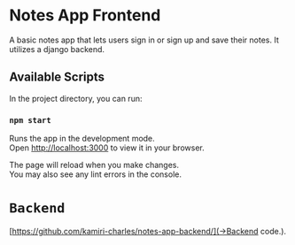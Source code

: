 # Notes App Frontend

A basic notes app that lets users sign in or sign up and save their notes. It utilizes a django backend.

## Available Scripts

In the project directory, you can run:

### `npm start`

Runs the app in the development mode.\
Open [http://localhost:3000](http://localhost:3000) to view it in your browser.

The page will reload when you make changes.\
You may also see any lint errors in the console.

# `Backend`
[https://github.com/kamiri-charles/notes-app-backend/](->Backend code.).
